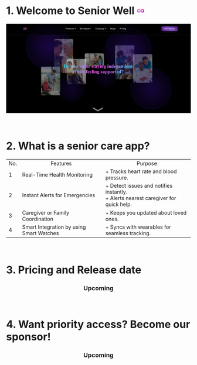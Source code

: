 <h1>1. Welcome to Senior Well <img src='./src/images/logoCompany/logoTrans.png' style='width: 20px'></img></h1>

<img src='./src/images/README/image.png'></img>

<br>

<h1>2. What is a senior care app?</h1>
<table align='center'>
    <tr align='center'>
        <td>No.</td>
        <td>Features</td>
        <td>Purpose</td>        
    </tr>
    <tr>
        <td>1</td>
        <td>Real-Time Health Monitoring</td>
        <td>+ Tracks heart rate and blood pressure.</td>
    </tr>
    <tr>
        <td>2</td>
        <td>Instant Alerts for Emergencies</td>
        <td>
            + Detect issues and notifies instantly.<br>
            + Alerts nearest caregiver for quick help.
        </td>
   </tr>
    <tr>
        <td>3</td>
        <td>Caregiver or Family Coordination</td>
        <td>+ Keeps you updated about loved ones.</td>
   </tr>
    <tr>
        <td>4</td>
        <td>Smart Integration by using Smart Watches</td>
        <td>+ Syncs with wearables for seamless tracking.</td>
   </tr>
</table>

<br>

<h1>3. Pricing and Release date</h1>
<h3 align='center'>Upcoming</h3>

<br>

<h1>4. Want priority access? Become our sponsor!</h1>
<h3 align='center'>Upcoming</h3>